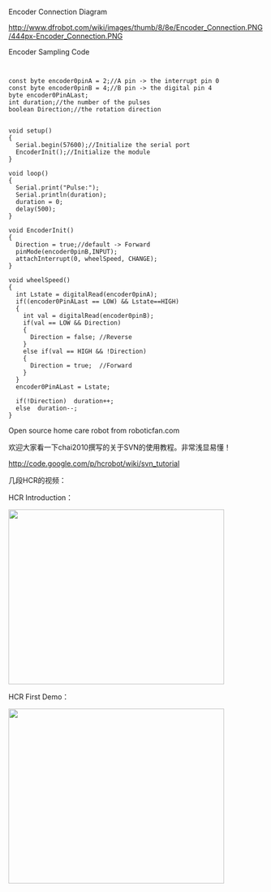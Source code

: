 Encoder Connection Diagram

http://www.dfrobot.com/wiki/images/thumb/8/8e/Encoder_Connection.PNG/444px-Encoder_Connection.PNG


Encoder Sampling Code
```


const byte encoder0pinA = 2;//A pin -> the interrupt pin 0
const byte encoder0pinB = 4;//B pin -> the digital pin 4
byte encoder0PinALast;
int duration;//the number of the pulses
boolean Direction;//the rotation direction 


void setup()
{  
  Serial.begin(57600);//Initialize the serial port
  EncoderInit();//Initialize the module
}

void loop()
{
  Serial.print("Pulse:");
  Serial.println(duration);
  duration = 0;
  delay(500);
}

void EncoderInit()
{
  Direction = true;//default -> Forward  
  pinMode(encoder0pinB,INPUT);  
  attachInterrupt(0, wheelSpeed, CHANGE);
}

void wheelSpeed()
{
  int Lstate = digitalRead(encoder0pinA);
  if((encoder0PinALast == LOW) && Lstate==HIGH)
  {
    int val = digitalRead(encoder0pinB);
    if(val == LOW && Direction)
    {
      Direction = false; //Reverse
    }
    else if(val == HIGH && !Direction)
    {
      Direction = true;  //Forward
    }
  }
  encoder0PinALast = Lstate;

  if(!Direction)  duration++;
  else  duration--;
}

```



Open source home care robot from roboticfan.com


欢迎大家看一下chai2010撰写的关于SVN的使用教程。非常浅显易懂！

http://code.google.com/p/hcrobot/wiki/svn_tutorial

几段HCR的视频：

HCR Introduction：

<a href='http://www.youtube.com/watch?feature=player_embedded&v=MV_9lHqNs4I' target='_blank'><img src='http://img.youtube.com/vi/MV_9lHqNs4I/0.jpg' width='425' height=344 /></a>



HCR First Demo：

<a href='http://www.youtube.com/watch?feature=player_embedded&v=LIBpRbcQY5I' target='_blank'><img src='http://img.youtube.com/vi/LIBpRbcQY5I/0.jpg' width='425' height=344 /></a>
